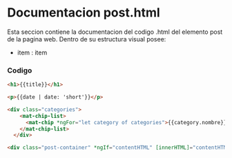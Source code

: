 # Documentacion post.html

Esta seccion contiene la documentacion del codigo .html del elemento post de la pagina web. Dentro de su estructura visual posee: 
* item : item

### Codigo

``` html
<h1>{{title}}</h1>
``` 

``` html
<p>{{date | date: 'short'}}</p>
``` 

``` html
<div class="categories">
    <mat-chip-list>
      <mat-chip *ngFor="let category of categories">{{category.nombre}}</mat-chip>
    </mat-chip-list>
  </div>
``` 

``` html
<div class="post-container" *ngIf="contentHTML" [innerHTML]="contentHTML"></div>
``` 





